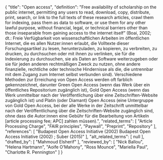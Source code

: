 {
    "title": "Open access",
    "definition": "Free availability of scholarship on the public internet, permitting any users to read, download, copy, distribute, print, search, or link to the full texts of these research articles, crawl them for indexing, pass them as data to software, or use them for any other lawful purpose, without financial, legal, or technical barriers other than those inseparable from gaining access to the internet itself” (Boai, 2002; dt.: Freie Verfügbarkeit von wissenschaftlichen Arbeiten im öffentlichen Internet, die es allen Nutzer:innen erlaubt, die Volltexte dieser Forschungsartikel zu lesen, herunterzuladen, zu kopieren, zu verbreiten, zu drucken, zu durchsuchen oder mit ihnen zu verlinken, sie für die Indexierung zu durchsuchen, sie als Daten an Software weiterzugeben oder sie für jeden anderen rechtmäßigen Zweck zu nutzen, ohne andere finanzielle, rechtliche oder technische Hindernisse als die, die untrennbar mit dem Zugang zum Internet selbst verbunden sind). Verschiedene Methoden zur Erreichung von Open Access werden oft farblich gekennzeichnet, darunter Green Open Access (wenn das Werk über ein öffentliches Repositorium zugänglich ist), Gold Open Access (wenn das Werk unmittelbar nach der Veröffentlichung über eine Zeitschriften-Website zugänglich ist) und Platin (oder Diamant) Open Access (eine Untergruppe von Gold Open Access, bei der alle Werke in der Zeitschrift unmittelbar nach der Veröffentlichung über die Zeitschriften-Website zugänglich sind, ohne dass die Autor:innen eine Gebühr für die Bearbeitung von Artikeln [article processing fee; APC] zahlen müssen).",
    "related_terms": [
        "Article Processing Charge",
        "FAIR principles",
        "Paywall",
        "Preprint",
        "Repository"
    ],
    "references": [
        "Budapest Open Access Initiative (2002) Budapest Open Access Initiative (2002) ; Suber (2015)"
    ],
    "alt_related_terms": [
        null
    ],
    "drafted_by": [
        "Mahmoud Elsherif"
    ],
    "reviewed_by": [
        "Nick Ballou",
        "Helena Hartmann",
        "Aoife O’Mahony",
        "Ross Mounce",
        "Mariella Paul",
        "Charlotte R. Pennington"
    ]
}